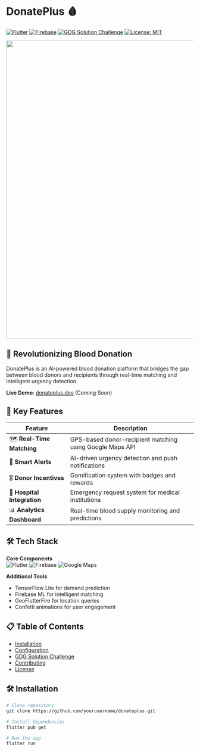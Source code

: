 # DonatePlus 🩸

[![Flutter](https://img.shields.io/badge/Flutter-3.13-blue?logo=flutter)](https://flutter.dev)
[![Firebase](https://img.shields.io/badge/Firebase-9.22-orange?logo=firebase)](https://firebase.google.com)
[![GDG Solution Challenge](https://img.shields.io/badge/GDG-Solution_Challenge_2025-4285F4?logo=google)](https://developers.google.com/community/gdg/solution-challenge)
[![License: MIT](https://img.shields.io/badge/License-MIT-green.svg)](https://opensource.org/licenses/MIT)

<p align="center">
  <img src="https://raw.githubusercontent.com/yourusername/donateplus/main/assets/readme-banner.png" width="800](https://github.com/Govinda2809/donateplus/blob/main/readme-banner.png?raw=true)">
</p>

## 🌟 Revolutionizing Blood Donation

DonatePlus is an AI-powered blood donation platform that bridges the gap between blood donors and recipients through real-time matching and intelligent urgency detection.

**Live Demo**: [donateplus.dev](https://donateplus.dev) (Coming Soon)

## 🚀 Key Features

| Feature | Description |
|---------|-------------|
| 🗺️ **Real-Time Matching** | GPS-based donor-recipient matching using Google Maps API |
| 🔔 **Smart Alerts** | AI-driven urgency detection and push notifications |
| 🎖️ **Donor Incentives** | Gamification system with badges and rewards |
| 🏥 **Hospital Integration** | Emergency request system for medical institutions |
| 📊 **Analytics Dashboard** | Real-time blood supply monitoring and predictions |

## 🛠️ Tech Stack

**Core Components**  
![Flutter](https://img.shields.io/badge/-Flutter-02569B?logo=flutter&logoColor=white)
![Firebase](https://img.shields.io/badge/-Firebase-FFCA28?logo=firebase&logoColor=black)
![Google Maps](https://img.shields.io/badge/-Google_Maps-4285F4?logo=google-maps&logoColor=white)

**Additional Tools**  
- TensorFlow Lite for demand prediction
- Firebase ML for intelligent matching
- GeoFlutterFire for location queries
- Confetti animations for user engagement

## 📋 Table of Contents
- [Installation](#-installation)
- [Configuration](#-configuration)
- [GDG Solution Challenge](#-gdg-solution-challenge)
- [Contributing](#-contributing)
- [License](#-license)

## 🛠️ Installation

```bash
# Clone repository
git clone https://github.com/yourusername/donateplus.git

# Install dependencies
flutter pub get

# Run the app
flutter run
